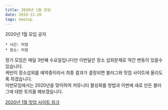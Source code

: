 ```yaml
---
title: 2020년 1월 모임
date: 2019-12-26
tags: meetup
---
```


2020년 1월 모임 공지

```
* 시간: 미정  
* 장소: 미정    
```

정기 모임은 매달 3번쨰 수요일입니다만 이번달은 장소 섭외문제로 약간 변동이 있을수 있습니다.  
케빈이 장소섭외를 예약중이라서 최종 결과가 결정되면 블러그와 밋업 사이트에 올리도록 하겠습니다.  
이번모임에서는 2020년을 맞이하여 커뮤니티 활성화를 방법과 이번에 새로 만든 블러그에 대한 토의를 해보겠습니다.

[2020년 1월 밋업 사이트 링크](https://www.meetup.com/Seoul-Elixir-Meetup/events/cvzblrybccbtb/)

